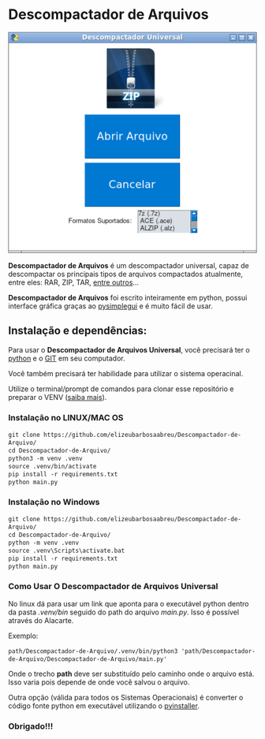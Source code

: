 # Descompactador de Arquivos

![image.png](image.png)

**Descompactador de Arquivos** é um descompactador universal, capaz de descompactar os principais tipos de arquivos compactados atualmente, entre eles: RAR, ZIP, TAR, [entre outros](formatos.txt)...

**Descompactador de Arquivos** foi escrito inteiramente em python, possui interface gráfica graças ao [pysimplegui](https://pypi.org/project/PySimpleGUI/) e é muito fácil de usar.

## Instalação e dependências:

Para usar o **Descompactador de Arquivos Universal**, você precisará ter o [python](https://python.org) e o [GIT](https://git-scm.com/download/) em seu computador.

Você também precisará ter habilidade para utilizar o sistema operacinal.

Utilize o terminal/prompt de comandos para clonar esse repositório e preparar o VENV ([saiba mais](https://docs.python.org/pt-br/3/library/venv.html)).

### Instalação no LINUX/MAC OS

~~~
git clone https://github.com/elizeubarbosaabreu/Descompactador-de-Arquivo/
cd Descompactador-de-Arquivo/
python3 -m venv .venv
source .venv/bin/activate
pip install -r requirements.txt
python main.py 
~~~

### Instalação no Windows

~~~
git clone https://github.com/elizeubarbosaabreu/Descompactador-de-Arquivo/
cd Descompactador-de-Arquivo/
python -m venv .venv
source .venv\Scripts\activate.bat
pip install -r requirements.txt
python main.py 
~~~

### Como Usar O  Descompactador de Arquivos Universal

No linux dá para usar um link que aponta para o executável python dentro da pasta *.venv/bin* seguido do path do arquivo *main.py*. Isso é possível através do Alacarte.

Exemplo: 

~~~
path/Descompactador-de-Arquivo/.venv/bin/python3 'path/Descompactador-de-Arquivo/Descompactador-de-Arquivo/main.py'
~~~

Onde o trecho **path** deve ser substituído pelo caminho onde o arquivo está. Isso varia pois depende de onde você salvou o arquivo.

Outra opção (válida para todos os Sistemas Operacionais) é converter o código fonte python em executável utilizando o [pyinstaller](https://pypi.org/project/pyinstaller/).


### Obrigado!!!


